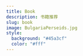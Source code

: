 ```yaml
---
title: Book
description: 书籍推荐
slug: book
image: BulgariaPerseids.jpg
style:
  background: "#45a3cf"
  color: "#fff"
---
```

